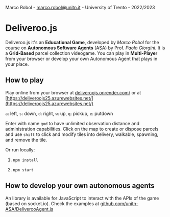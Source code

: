 Marco Robol - marco.robol@unitn.it - University of Trento - 2022/2023

# Deliveroo.js

Deliveroo.js it's an **Educational Game**, developed by *Marco Robol* for the course on **Autonomous Software Agents** (ASA) by Prof. *Paolo Giorgini*.
It is a **Grid-Based** parcel collection videogame.
You can play in **Multi-Player** from your browser or develop your own Autonomous Agent that plays in your place.

## How to play

Play online from your browser at [deliveroojs.onrender.com/](https://deliveroojs.onrender.com/) or at [https://deliveroojs25.azurewebsites.net/](https://deliveroojs25.azurewebsites.net/)

`a`: left, `s`: down, `d`: right, `w`: up,
`q`: pickup, `e`: putdown

Enter with name `god` to have unlimited observation distance and administration capabilities. Click on the map to create or dispose parcels and use `shift` to click and modify tiles into delivery, walkable, spawning, and remove the tile.


Or run locally:

1. `npm install`

2. `npm start`

## How to develop your own autonomous agents

An library is available for JavaScript to interact with the APIs of the game (based on socket.io).
Check the examples at [github.com/unitn-ASA/DeliverooAgent.js](https://github.com/unitn-ASA/DeliverooAgent.js)
